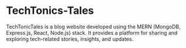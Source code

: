 # TechTonics-Tales
TechTonicTales is a blog website developed using the MERN (MongoDB, Express.js, React, Node.js) stack. It provides a platform for sharing and exploring tech-related stories, insights, and updates.
